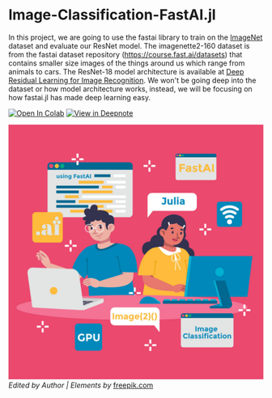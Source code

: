 # Image-Classification-FastAI.jl

In this project, we are going to use the fastai library to train on the [ImageNet](https://www.image-net.org/) dataset and evaluate our ResNet model. The imagenette2-160 dataset is from the fastai dataset repository (https://course.fast.ai/datasets) that contains smaller size images of the things around us which range from animals to cars. The ResNet-18 model architecture is available at [Deep Residual Learning for Image Recognition](https://arxiv.org/pdf/1512.03385.pdf). We won't be going deep into the dataset or how model architecture works, instead, we will be focusing on how fastai.jl has made deep learning easy.

[![Open In Colab](https://colab.research.google.com/assets/colab-badge.svg)](https://colab.research.google.com/github/kingabzpro/Image-Classification-FastAI.jl/blob/main/Image%20Classification%20FastAI.ipynb)  [![View in Deepnote](https://deepnote.com/static/buttons/view-in-deepnote-white-small.svg)](https://deepnote.com/viewer/github/kingabzpro/Image-Classification-FastAI.jl/blob/main/Deepnote.ipynb)

![](Image/image.jpg)
*Edited by Author | Elements by* [freepik.com](https://www.freepik.com/free-vector/hand-drawn-web-developers-working_12063788.htm#page=3&query=code&position=42)
